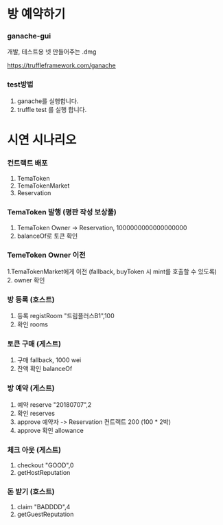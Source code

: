 # 방 예약하기

### ganache-gui
개발, 테스트용 넷 만들어주는 .dmg

https://truffleframework.com/ganache

### test방법
1. ganache를 실행합니다.
2. truffle test 를 실행 합니다.


# 시연 시나리오

### 컨트랙트 배포
1. TemaToken
2. TemaTokenMarket
3. Reservation

### TemaToken 발행 (평판 작성 보상풀)
1. TemaToken Owner -> Reservation, 1000000000000000000
2. balanceOf로 토큰 확인

### TemeToken Owner 이전
1.TemaTokenMarket에게 이전 
(fallback, buyToken 시 mint를 호출할 수 있도록)
2. owner 확인

### 방 등록 (호스트)
1. 등록 registRoom "드림플러스B1",100
2. 확인 rooms

### 토큰 구매 (게스트)
1. 구매 fallback, 1000 wei
2. 잔액 확인 balanceOf

### 방 예약 (게스트)
1. 예약 reserve "20180707",2
2. 확인 reserves
3. approve 예약자 -> Reservation 컨트랙트 200 (100 * 2박)
3. approve 확인 allowance

### 체크 아웃 (게스트)
1. checkout "GOOD",0
2. getHostReputation

### 돈 받기 (호스트)
1. claim "BADDDD",4
2. getGuestReputation